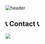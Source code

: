 ![header](https://capsule-render.vercel.app/api?type=waving&color=timeGradient&text=Welcome%20to%20Jiseon's%20GitHub%20👋&animation=twinkling&fontSize=35&fontAlignY=40&fontAlign=70&height=250)

## 📞 Contact 📞
<a href="mailto:nojiseon16@gmail.com">
  <img src="https://img.shields.io/badge/Gmail-EA4335?style=for-the-badge&logo=Gmail&logoColor=white"> 
</a>


<!--
깃허브 통계
![jiseon's GitHub stats](https://github-readme-stats.vercel.app/api?username=nohjiseon&include_all_commits=true&theme=nord&hide_border=true&count_private=true)
-->

<!--
**nohjiseon/nohjiseon** is a ✨ _special_ ✨ repository because its `README.md` (this file) appears on your GitHub profile.

Here are some ideas to get you started:

- 🔭 I’m currently working on ...
- 🌱 I’m currently learning ...
- 👯 I’m looking to collaborate on ...
- 🤔 I’m looking for help with ...
- 💬 Ask me about ...
- 📫 How to reach me: ...
- 😄 Pronouns: ...
- ⚡ Fun fact: ...
-->

